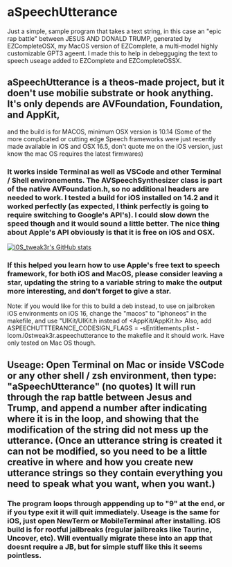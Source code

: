 # aSpeechUtterance
Just a simple, sample program that takes a text string, in this case an "epic rap battle" between JESUS AND DONALD TRUMP, generated by EZCompleteOSX, 
my MacOS version of EZComplete, a multi-model highly customizable GPT3 ageent.  I made this to help in debegguging the text to speech useage added to EZComplete and EZCompleteOSSX.

## aSpeechUtterance is a theos-made project, but it doen't use mobilie substrate or hook anything.  It's only depends are AVFoundation, Foundation, and AppKit, 
and the build is for MACOS, minimum OSX version is 10.14 (Some of the more complicated or cutting edge Speech frameworks were just recently made available in iOS and OSX 16.5, don't quote me on the iOS version, just know the mac OS requires the latest firmwares)

### It works inside Terminal as well as VSCode and other Terminal / Shell environements.   The AVSpeechSynthesizer class is part of the native AVFoundation.h, so no additional headers are needed to work.  I tested a build for iOS installed on 14.2 and it worked perfectly (as expected, I think perfectly is going to require switching to Google's API's).  I could slow down the speed though and it would sound a little better.  The nice thing about Apple's API obviously is that it is free on iOS and OSX.

[![i0S_tweak3r's GitHub stats](https://github-readme-stats.vercel.app/api?username=tweaker177)](https://github.com/tweaker177/github-readme-stats)

### If this helped you learn how to use Apple's free text to speech framework, for both iOS and MacOS, please consider leaving a star, updating the string to a variable string to make the output more interesting, and don't forget to give a star.


Note: if you would like for this to build a deb instead, to use on jailbroken iOS environments on iOS 16, change the "macos" to "iphoneos" in the makefile, and use "UIKit/UIKit.h instead of <AppKit/AppKit.h>
Also, add ASPEECHUTTTERANCE_CODESIGN_FLAGS = -sEntitlements.plist -Icom.i0stweak3r.aspeechutterance to the makefile and it should work.  Have only tested on Mac OS though.

## Useage:  Open Terminal on Mac or inside VSCode or any other shell / zsh environment, then type: "aSpeechUtterance" (no quotes)  It will run through the rap battle between Jesus and Trump, and append a number after indicating where it is in the loop, and showing that the modification of the string did not mess up the utterance. (Once an utterance string is created it can not be modified, so you need to be a little creative in where and how you create new utterance strings so they contain everything you need to speak what you want, when you want.)    

### The program loops through apppending up to "9" at the end, or if you type exit it will quit immediately.   Useage is the same for iOS, just open NewTerm or MobileTerminal after installing. iOS build is for rootful jailbreaks (regular jailbreaks like Taurine, Uncover, etc).  Will eventually migrate these into an app that doesnt require a JB, but for simple stuff like this it seems pointless. 
